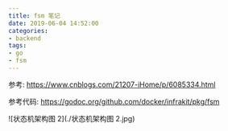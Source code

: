 ```yaml
---
title: fsm 笔记
date: 2019-06-04 14:52:00
categories:
- backend
tags:
- go
- fsm
---
```


参考: <https://www.cnblogs.com/21207-iHome/p/6085334.html>

参考代码: <https://godoc.org/github.com/docker/infrakit/pkg/fsm>



![状态机架构图 2](./状态机架构图 2.jpg)